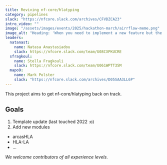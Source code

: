 ```yaml
---
title: Reviving nf-core/hlatyping
category: pipelines
slack: "https://nfcore.slack.com/archives/CFVDZCA23"
intro_video: ""
image: "/assets/images/events/2025/hackathon-march/airrflow-meme.png"
image_alt: "Heading: 'When you need to implement a new feature but the deadline is tomorrow' with two pictures beneath. On the left a closed elevator door. On the right the elevator door is open and revealing a stair case."
leaders:
  natanast:
    name: Natasa Anastasiadou
    slack: https://nfcore.slack.com/team/U08CXPKUCRE
  sfragkoul:
    name: Stella Fragkouli
    slack: https://nfcore.slack.com/team/U061WPTT35M
  mapo9:
    name: Mark Polster
    slack: "https://nfcore.slack.com/archives/D05SAA3LL6P"
---
```


This project aims to get nf-core/hlatyping back on track.

## Goals

1. Template update (last touched 2022 :o)
2. Add new modules

- arcasHLA
- HLA-LA
- ...

_We welcome contributors of all experience levels._

